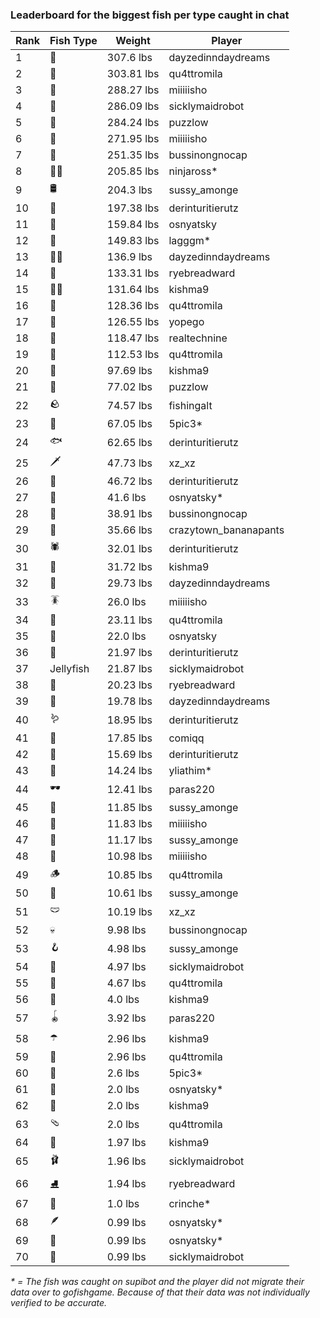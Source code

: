 ### Leaderboard for the biggest fish per type caught in chat

| Rank | Fish Type | Weight | Player |
|------|-----------|--------|--------|
| 1 | 🦑 | 307.6 lbs | dayzedinndaydreams |
| 2 | 🐳 | 303.81 lbs | qu4ttromila |
| 3 | 🦈 | 288.27 lbs | miiiiisho |
| 4 | 🦕 | 286.09 lbs | sicklymaidrobot |
| 5 | 🐉 | 284.24 lbs | puzzlow |
| 6 | 🐍 | 271.95 lbs | miiiiisho |
| 7 | 🐢 | 251.35 lbs | bussinongnocap |
| 8 | 🐻‍❄ | 205.85 lbs | ninjaross* |
| 9 | 🛢️ | 204.3 lbs | sussy_amonge |
| 10 | 🐙 | 197.38 lbs | derinturitierutz |
| 11 | 🐋 | 159.84 lbs | osnyatsky |
| 12 | 🐊 | 149.83 lbs | lagggm* |
| 13 | 🧜‍♀️ | 136.9 lbs | dayzedinndaydreams |
| 14 | 🦭 | 133.31 lbs | ryebreadward |
| 15 | 🧞‍♂ | 131.64 lbs | kishma9 |
| 16 | 🦪 | 128.36 lbs | qu4ttromila |
| 17 | 🦞 | 126.55 lbs | yopego |
| 18 | 🧟 | 118.47 lbs | realtechnine |
| 19 | 🐬 | 112.53 lbs | qu4ttromila |
| 20 | 🪸 | 97.69 lbs | kishma9 |
| 21 | 👑 | 77.02 lbs | puzzlow |
| 22 | 🪨 | 74.57 lbs | fishingalt |
| 23 | 🦐 | 67.05 lbs | 5pic3* |
| 24 | 🐟 | 62.65 lbs | derinturitierutz |
| 25 | 🗡️ | 47.73 lbs | xz_xz |
| 26 | 🐸 | 46.72 lbs | derinturitierutz |
| 27 | 🐧 | 41.6 lbs | osnyatsky* |
| 28 | 🦀 | 38.91 lbs | bussinongnocap |
| 29 | 🐡 | 35.66 lbs | crazytown_bananapants |
| 30 | 🕷️ | 32.01 lbs | derinturitierutz |
| 31 | 🥒 | 31.72 lbs | kishma9 |
| 32 | 🧽 | 29.73 lbs | dayzedinndaydreams |
| 33 | 🪳 | 26.0 lbs | miiiiisho |
| 34 | 🎰 | 23.11 lbs | qu4ttromila |
| 35 | 🦠 | 22.0 lbs | osnyatsky |
| 36 | 🐠 | 21.97 lbs | derinturitierutz |
| 37 | Jellyfish | 21.87 lbs | sicklymaidrobot |
| 38 | 🧭 | 20.23 lbs | ryebreadward |
| 39 | 🦦 | 19.78 lbs | dayzedinndaydreams |
| 40 | 🪱 | 18.95 lbs | derinturitierutz |
| 41 | 🍄 | 17.85 lbs | comiqq |
| 42 | 🦆 | 15.69 lbs | derinturitierutz |
| 43 | 🐌 | 14.24 lbs | yliathim* |
| 44 | 🕶️ | 12.41 lbs | paras220 |
| 45 | 👒 | 11.85 lbs | sussy_amonge |
| 46 | 🧸 | 11.83 lbs | miiiiisho |
| 47 | 🧃 | 11.17 lbs | sussy_amonge |
| 48 | 🧊 | 10.98 lbs | miiiiisho |
| 49 | 🪵 | 10.85 lbs | qu4ttromila |
| 50 | 🦎 | 10.61 lbs | sussy_amonge |
| 51 | 🩲 | 10.19 lbs | xz_xz |
| 52 | 💀 | 9.98 lbs | bussinongnocap |
| 53 | 🪝 | 4.98 lbs | sussy_amonge |
| 54 | 🎏 | 4.97 lbs | sicklymaidrobot |
| 55 | 🥫 | 4.67 lbs | qu4ttromila |
| 56 | 🐚 | 4.0 lbs | kishma9 |
| 57 | 🪀 | 3.92 lbs | paras220 |
| 58 | ☂️ | 2.96 lbs | kishma9 |
| 59 | 🥪 | 2.96 lbs | qu4ttromila |
| 60 | 🍬 | 2.6 lbs | 5pic3* |
| 61 | 🧦 | 2.0 lbs | osnyatsky* |
| 62 | 👟 | 2.0 lbs | kishma9 |
| 63 | 🩴 | 2.0 lbs | qu4ttromila |
| 64 | 👢 | 1.97 lbs | kishma9 |
| 65 | 🩰 | 1.96 lbs | sicklymaidrobot |
| 66 | ⛸️ | 1.94 lbs | ryebreadward |
| 67 | 🌿 | 1.0 lbs | crinche* |
| 68 | 🪶 | 0.99 lbs | osnyatsky* |
| 69 | 🧣 | 0.99 lbs | osnyatsky* |
| 70 | 🧤 | 0.99 lbs | sicklymaidrobot |

_* = The fish was caught on supibot and the player did not migrate their data over to gofishgame. Because of that their data was not individually verified to be accurate._
